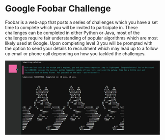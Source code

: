 # Google Foobar Challenge

Foobar is a web-app that posts a series of challenges which you have a set time to complete which you will be invited to participate in. These challenges can be completed in either Python or Java, most of the challenges require fair understanding of popular algorithms which are most likely used at Google. Upon completing level 3 you will be prompted with the option to send your details to recruitment which may lead up to a follow up email or phone call depending on how you tackled the challenges.

![screenshot_1](https://github.com/sambhav228/GoogleFoobar-2020-challenge/blob/master/cmptd.jpg)
